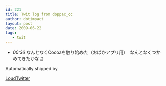 ```yaml
---
id: 221
title: Twit log from doppac_cc
author: dotimpact
layout: post
date: 2009-06-22
tags:
   - twit
---
```

<ul class="loudtwitter">
  <li>
    <em>00:36</em> なんとなくCocoaを触り始めた（おばかアプリ用）　なんとなくつかめてきたかな <a href="http://twitter.com/doppac_cc/statuses/2266491632">#</a>
  </li>
</ul>Automatically shipped by 

[LoudTwitter][1]

 [1]: http://www.loudtwitter.com
